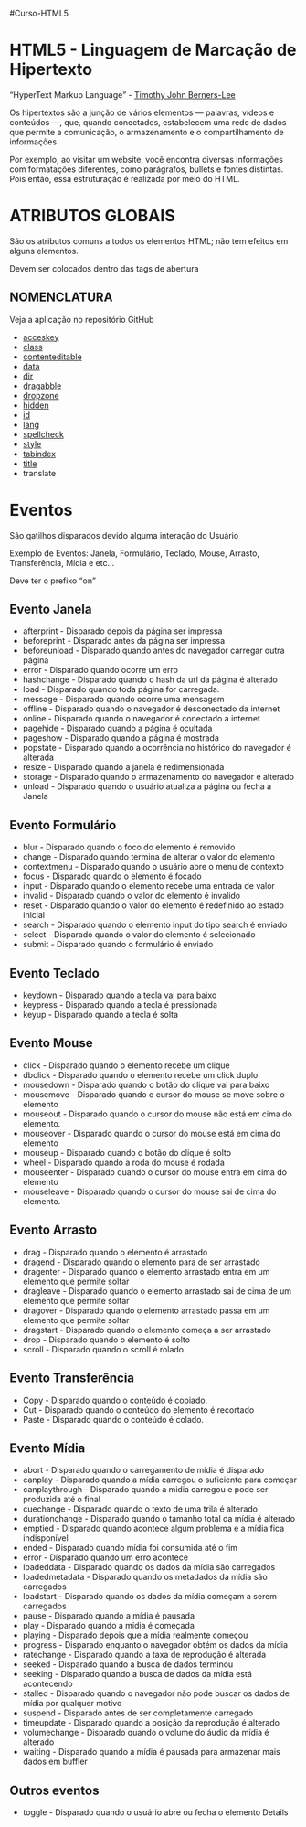 #Curso-HTML5
<html>
<body>
  
<h1>HTML5 - Linguagem de Marcação de Hipertexto</h1>
<p><q>HyperText Markup Language</q>  - <a href="">Timothy John Berners-Lee</a></p>
<p>Os hipertextos são a junção de vários elementos — palavras, vídeos e conteúdos —, que, quando conectados, estabelecem uma rede de dados que permite a comunicação, o armazenamento e o compartilhamento de informações</p>
<p>Por exemplo, ao visitar um website, você encontra diversas informações com formatações diferentes, como parágrafos, bullets e fontes distintas. Pois então, essa estruturação é realizada por meio do HTML.</p>
<h1>ATRIBUTOS GLOBAIS</h1>
<p>São os atributos comuns a todos os elementos HTML; não tem efeitos em alguns elementos.</p>
<p>Devem ser colocados dentro das tags de abertura</p>
<h2>NOMENCLATURA</h2>
<p>Veja a aplicação no repositório GitHub</p>

<ul>
    <li><a href="https://developer.mozilla.org/pt-BR/docs/Web/HTML/Global_attributes/accesskey">acceskey</a></li>  
    <li><a href="https://developer.mozilla.org/pt-BR/docs/Web/HTML/Global_attributes/class">class</a></li>
    <li><a href="https://developer.mozilla.org/pt-BR/docs/Web/HTML/Global_attributes/contenteditable">contenteditable</a></li>
    <li><a href="https://developer.mozilla.org/pt-BR/docs/Learn/HTML/Howto/Use_data_attributes">data</a></li>
    <li><a href="https://developer.mozilla.org/en-US/docs/Web/HTML/Global_attributes/dir">dir</a></li>
    <li><a href="https://developer.mozilla.org/en-US/docs/Web/HTML/Global_attributes/draggable">dragabble</a></li>
    <li><a href="https://pt.stackoverflow.com/questions/119025/utilidade-do-novo-atributo-global-dropzone-no-html5">dropzone</a></li>
    <li><a href="https://developer.mozilla.org/pt-BR/docs/Web/HTML/Global_attributes/hidden">hidden</a></li>
    <li><a href="https://developer.mozilla.org/pt-BR/docs/Web/HTML/Global_attributes/id">id</a></li>
    <li><a href="https://developer.mozilla.org/pt-BR/docs/Web/HTML/Global_attributes/lang">lang</a></li>
    <li><a href="https://developer.mozilla.org/en-US/docs/Web/HTML/Global_attributes/spellcheck">spellcheck</a></li>
    <li><a href="https://developer.mozilla.org/en-US/docs/Web/HTML/Global_attributes/style">style</a></li>
    <li><a href="https://developer.mozilla.org/en-US/docs/Web/HTML/Global_attributes/tabindex">tabindex</a></li>
    <li><a href="https://developer.mozilla.org/en-US/docs/Web/HTML/Global_attributes/title">title</a></li>
    <li><a href="https://developer.mozilla.org/en-US/docs/Web/HTML/Global_attributes/translate"></a>translate</li>

</ul>

<h1>Eventos</h1>
<p>São gatilhos disparados devido alguma interação do Usuário</p>
<p>Exemplo de Eventos: Janela, Formulário, Teclado, Mouse, Arrasto, Transferência, Mídia e etc...</p>
<p>Deve ter o prefixo <q>on</q></p>

<h2>Evento Janela</h2>
<ul>
    <li>afterprint - Disparado depois da página ser impressa</li>
    <li>beforeprint - Disparado antes da página ser impressa</li>
    <li>beforeunload - Disparado quando antes do navegador carregar outra página</li>
    <li>error - Disparado quando ocorre um erro</li>
    <li>hashchange - Disparado quando o hash da url da página é alterado</li>
    <li>load - Disparado quando toda página for carregada.</li>
    <li>message - Disparado quando ocorre uma mensagem</li>
    <li>offline - Disparado quando o navegador é desconectado da internet</li>
    <li>online - Disparado quando o navegador é conectado a internet</li>
    <li>pagehide - Disparado quando a página é ocultada</li>
    <li>pageshow - Disparado quando a página é mostrada</li>
    <li>popstate - Disparado quando a ocorrência no histórico do navegador é alterada</li>
    <li>resize - Disparado quando a janela é redimensionada</li>
    <li>storage - Disparado quando o armazenamento do navegador é alterado</li>
    <li>unload - Disparado quando o usuário atualiza a página ou fecha a Janela</li>
</ul>

<h2>Evento Formulário</h2>
<ul>
    <li>blur - Disparado quando o foco do elemento é removido</li>
    <li>change - Disparado quando termina de alterar o valor do elemento</li>
    <li>contextmenu - Disparado quando o usuário abre o menu de contexto</li>
    <li>focus - Disparado quando o elemento é focado</li>
    <li>input - Disparado quando o elemento recebe uma entrada de valor</li>
    <li>invalid - Disparado quando o valor do elemento é invalido</li>
    <li>reset - Disparado quando o valor do elemento é redefinido ao estado inicial</li>
    <li>search - Disparado quando o elemento input do tipo search é enviado</li>
    <li>select - Disparado quando o valor do elemento é selecionado</li>
    <li>submit - Disparado quando o formulário é enviado</li>
</ul>

<h2>Evento Teclado</h2>
<ul>
    <li>keydown - Disparado quando a tecla vai para baixo</li>
    <li>keypress - Disparado quando a tecla é pressionada</li>
    <li>keyup - Disparado quando a tecla é solta</li>
</ul>

<h2>Evento Mouse</h2>
<ul>
    <li>click - Disparado quando o elemento recebe um clique</li>
    <li>dbclick - Disparado quando o elemento recebe um click duplo</li>
    <li>mousedown - Disparado quando o botão do clique vai para baixo</li>
    <li>mousemove - Disparado quando o cursor do mouse se move sobre o elemento</li>
    <li>mouseout - Disparado quando o cursor do mouse não está em cima do elemento.</li>
    <li>mouseover - Disparado quando o cursor do mouse está em cima do elemento</li>
    <li>mouseup - Disparado quando o botão do clique é solto</li>
    <li>wheel - Disparado quando a roda do mouse é rodada</li>
    <li>mouseenter - Disparado quando o cursor do mouse entra em cima do elemento</li>
    <li>mouseleave - Disparado quando o cursor do mouse sai de cima do elemento.</li>
</ul>

<h2>Evento Arrasto</h2>
<ul>
    <li>drag - Disparado quando o elemento é arrastado</li>
    <li>dragend - Disparado quando o elemento para de ser arrastado</li>
    <li>dragenter - Disparado quando o elemento arrastado entra em um elemento que permite soltar</li>
    <li>dragleave - Disparado quando o elemento arrastado sai de cima de um elemento que permite soltar</li>
    <li>dragover - Disparado quando o elemento arrastado passa em um elemento que permite soltar</li>
    <li>dragstart - Disparado quando o elemento começa a ser arrastado</li>
    <li>drop - Disparado quando o elemento é solto</li>
    <li>scroll - Disparado quando o scroll é rolado</li>
</ul>

<h2>Evento Transferência</h2>
<ul>
    <li>Copy - Disparado quando o conteúdo é copiado.</li>
    <li>Cut - Disparado quando o conteúdo do elemento é recortado</li>
    <li>Paste - Disparado quando o conteúdo é colado.</li>
</ul>

<h2>Evento Mídia</h2>
<ul>
<li>abort - Disparado quando o carregamento de mídia é disparado</li>
<li>canplay - Disparado quando a mídia carregou o suficiente para começar</li>
<li>canplaythrough - Disparado quando a midia carregou e pode ser produzida até o final</li>
<li>cuechange - Disparado quando o texto de uma trila é alterado</li>
<li>durationchange - Disparado quando o tamanho total da mídia é alterado</li>
<li>emptied - Disparado quando acontece algum problema e a mídia fica indisponível</li>
<li>ended - Disparado quando mídia foi consumida até o fim</li>
<li>error - Disparado quando um erro acontece</li>
<li>loadeddata - Disparado quando os dados da mídia são carregados</li>
<li>loadedmetadata - Disparado quando os metadados da mídia são carregados</li>
<li>loadstart - Disparado quando os dados da mídia começam a serem carregados</li>
<li>pause - Disparado quando a mídia é pausada</li>
<li>play - Disparado quando a mídia é começada</li>
<li>playing - Disparado depois que a mídia realmente começou</li>
<li>progress - Disparado enquanto o navegador obtém os dados da mídia</li>
<li>ratechange - Disparado quando a taxa de reprodução é alterada</li>
<li>seeked - Disparado quando a busca de dados terminou</li>
<li>seeking - Disparado quando a busca de dados da mídia está acontecendo</li>
<li>stalled - Disparado quando o navegador não pode buscar os dados de mídia por qualquer motivo</li>
<li>suspend - Disparado antes de ser completamente carregado</li>
<li>timeupdate - Disparado quando a posição da reprodução é alterado</li>
<li>volumechange - Disparado quando o volume do áudio da mídia é alterado</li>
<li>waiting - Disparado quando a mídia é pausada para armazenar mais dados em buffler</li>
</ul>

<h2>Outros eventos</h2>
<ul><li>toggle - Disparado quando o usuário abre ou fecha o elemento Details</li></ul>

</body>
</html>
